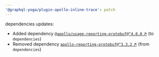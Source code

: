 ```yaml
---
'@graphql-yoga/plugin-apollo-inline-trace': patch
---
```

dependencies updates:
  - Added dependency [`@apollo/usage-reporting-protobuf@^4.0.0` ↗︎](https://www.npmjs.com/package/@apollo/usage-reporting-protobuf/v/4.0.0) (to `dependencies`)
  - Removed dependency [`apollo-reporting-protobuf@^3.3.2` ↗︎](https://www.npmjs.com/package/apollo-reporting-protobuf/v/3.3.2) (from `dependencies`)
